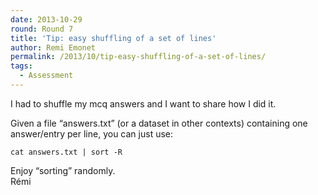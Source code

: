 ```yaml
---
date: 2013-10-29
round: Round 7
title: 'Tip: easy shuffling of a set of lines'
author: Remi Emonet
permalink: /2013/10/tip-easy-shuffling-of-a-set-of-lines/
tags:
  - Assessment
---
```

I had to shuffle my mcq answers and I want to share how I did it.

Given a file &#8220;answers.txt&#8221; (or a dataset in other contexts) containing one answer/entry per line, you can just use:

`cat answers.txt | sort -R`

Enjoy “sorting” randomly.  
Rémi
